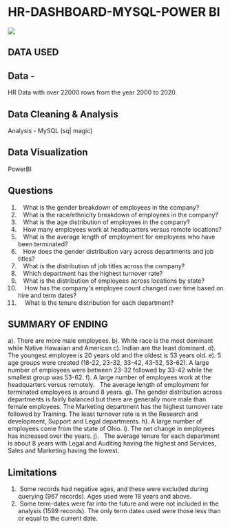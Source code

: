 # HR-DASHBOARD-MYSQL-POWER BI
![](Screenshot.png/screenshot.png)

## DATA USED

## Data - 
HR Data with over 22000 rows from the year 2000 to 2020.
## Data Cleaning & Analysis 
Analysis - MySQL (sq| magic)
## Data Visualization 
PowerBI

## Questions
1.    What is the gender breakdown of employees in the company?
2.    What is the race/ethnicity breakdown of employees in the company?
3.    What is the age distribution of employees in the company?
4.    How many employees work at headquarters versus remote locations?
5.    What is the average length of employment for employees who have been
terminated?
6.    How does the gender distribution vary across departments and job titles?
7.    What is the distribution of job titles across the company?
8.    Which department has the highest turnover rate?
9.    What is the distribution of employees across locations by state?
10.     How has the company's employee count changed over time
based on hire and term dates?
11.     What is the tenure distribution for each department?
    
## SUMMARY OF ENDING
a). There are more male employees.
b). White race is the most dominant while Native Hawaiian and American
c). Indian are the least dominant.
d). The youngest employee is 20 years old and the oldest is 53 years old.
e). 5 age groups were created (18-22, 23-32, 33-42, 43-52, 53-62). A large
number of employees were between 23-32 followed by 33-42 while the
smallest group was 53-62.
f). A large number of employees work at the headquarters versus remotely.
   The average length of employment for terminated employees is around 8
years.
g). The gender distribution across departments is fairly balanced but there
are generally more male than female employees.
The Marketing department has the highest turnover rate followed by
Training. The least turnover rate is in the Research and development,
Support and Legal departments.
h). A large number of employees come from the state of Ohio.
i). The net change in employees has increased over the years.
j).   The average tenure for each department is about 8 years with Legal and
Auditing having the highest and Services, Sales and Marketing having the
lowest.

## Limitations
1.  Some records had negative ages, and these were excluded during
querying (967 records). Ages used were 18 years and above.
2.  Some term-dates were far into the future and were not included in the
analysis (1599 records). The only term dates used were those less than or
equal to the current date.
